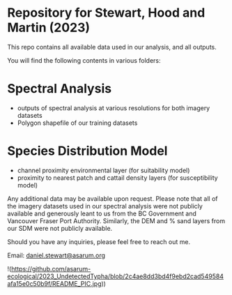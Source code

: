 # Repository for Stewart, Hood and Martin (2023)

This repo contains all available data used in our analysis, and all outputs. 

You will find the following contents in various folders:

# Spectral Analysis
  - outputs of spectral analysis at various resolutions for both imagery datasets
  - Polygon shapefile of our training datasets
  
# Species Distribution Model
  - channel proximity environmental layer (for suitability model)
  - proximity to nearest patch and cattail density layers (for susceptibility model)
  
Any additional data may be available upon request. Please note that all of the imagery datasets used in our spectral analysis were not publicly available and generously leant to us from the BC Government and Vancouver Fraser Port Authority. Similarly, the DEM and % sand layers from our SDM were not publicly available. 

Should you have any inquiries, please feel free to reach out me.

Email: daniel.stewart@asarum.org

!(https://github.com/asarum-ecological/2023_UndetectedTypha/blob/2c4ae8dd3bd4f9ebd2cad549584afa15e0c50b9f/README_PIC.jpg))
